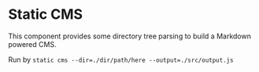 # Static CMS

This component provides some directory tree parsing to build a Markdown powered CMS.

Run by `static cms --dir=./dir/path/here --output=./src/output.js`
